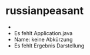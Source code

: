 # russianpeasant

- 
- Es fehlt Application.java
- Name: keine Abkürzung
- Es fehlt Ergebnis Darstellung
